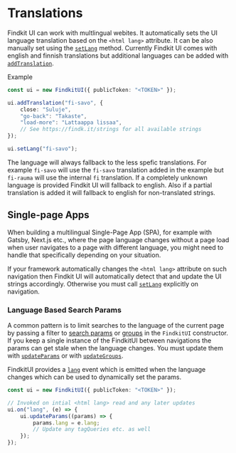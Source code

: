# Translations

Findkit UI can work with multlingual webites. It automatically sets the UI
language translation based on the `<html lang>` attribute. It can be also
manually set using the [`setLang`](/ui/api/#setLang) method.
Currently Findkit UI comes with english and finnish translations but additional
languages can be added with [`addTranslation`](/ui/api/#addTranslation).

Example

```ts
const ui = new FindkitUI({ publicToken: "<TOKEN>" });

ui.addTranslation("fi-savo", {
	close: "Suluje",
	"go-back": "Takaste",
	"load-more": "Lattaappa lissaa",
	// See https://findk.it/strings for all available strings
});

ui.setLang("fi-savo");
```

The language will always fallback to the less spefic translations. For example
`fi-savo` will use the `fi-savo` translation added in the example but
`fi-rauma` will use the internal `fi` translation. If a completely unknown
language is provided Findkit UI will fallback to english. Also if a partial
translation is added it will fallback to english for non-translated strings.

## Single-page Apps

When building a multilingual Single-Page App (SPA), for example with Gatsby,
Next.js etc., where the page language changes without a page load when user
navigates to a page with different language, you might need to handle that
specifically depending on your situation.

If your framework automatically changes the `<html lang>` attribute on such
navigation then Findkit UI will automatically detect that and update the UI
strings accordingly. Otherwise you must call
[`setLang`](/ui/api/#setLang) explicitly on navigation.

### Language Based Search Params

A common pattern is to limit searches to the language of the current page by
passing a filter to [search params](/ui/api/#params) or
[groups](/ui/api/#groups) in the `FindkitUI` constructor. If you keep a single
instance of the FindkitUI between navigations the params can get stale when the
language changes. You must update them with
[`updateParams`](/ui/api/#updateParams) or with
[`updateGroups`](/ui/api/#updateGroups).

FindkitUI provides a [`lang`](/ui/api/events#lang) event which is
emitted when the language changes which can be used to dynamically set the
params.

```ts
const ui = new FindkitUI({ publicToken: "<TOKEN>" });

// Invoked on intial <html lang> read and any later updates
ui.on("lang", (e) => {
	ui.updateParams((params) => {
		params.lang = e.lang;
        // Update any tagQueries etc. as well
	});
});
```
